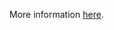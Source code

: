 More information [here](https://docs.bridgecrew.io/docs/ensure-qldb-ledger-permissions-mode-is-set-to-standard-1).
